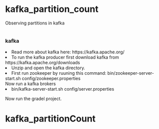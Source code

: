 # kafka_partition_count
Observing partitions in kafka
# <h3>kafka</h3>
<li>
Read more about kafka here: https://kafka.apache.org/</li>
<li>
To run the kafka producer first download kafka from https://kafka.apache.org/downloads</li>
<li>Unzip and open the kafka directory.</li>
<li>
First run zookeeper by ruuning this command: bin/zookeeper-server-start.sh config/zookeeper.properties</li>
 Now run a kafka brokers 
   <li>bin/kafka-server-start.sh config/server.properties</li>
</ul>

Now run the gradel project.
# kafka_partitionCount
